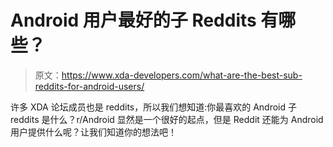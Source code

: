 # Android 用户最好的子 Reddits 有哪些？

> 原文：<https://www.xda-developers.com/what-are-the-best-sub-reddits-for-android-users/>

许多 XDA 论坛成员也是 reddits，所以我们想知道:你最喜欢的 Android 子 reddits 是什么？r/Android 显然是一个很好的起点，但是 Reddit 还能为 Android 用户提供什么呢？让我们知道你的想法吧！